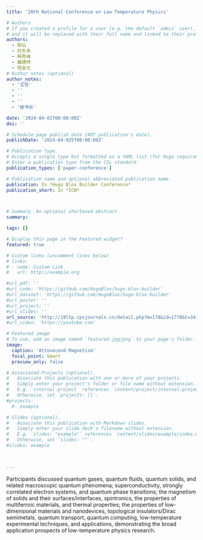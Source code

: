 ```yaml
---
title: '20th National Conference on Low Temperature Physics'

# Authors
# If you created a profile for a user (e.g. the default `admin` user), write the username (folder name) here
# and it will be replaced with their full name and linked to their profile.
authors:
  - 陈仙
  - 封东来
  - 韩秀峰
  - 雒建林
  - 程金光
# Author notes (optional)
author_notes:
  - '主任'
  - ''
  - ''
  - ''
  - '秘书长'

date: '2024-04-01T00:00:00Z'
doi: ''

# Schedule page publish date (NOT publication's date).
publishDate: '2024-04-025T00:00:00Z'

# Publication type.
# Accepts a single type but formatted as a YAML list (for Hugo requirements).
# Enter a publication type from the CSL standard.
publication_types: ['paper-conference']

# Publication name and optional abbreviated publication name.
publication: In *Hugo Blox Builder Conference*
publication_short: In *ICW*



# Summary. An optional shortened abstract.
summary: 

tags: []

# Display this page in the Featured widget?
featured: true

# Custom links (uncomment lines below)
# links:
# - name: Custom Link
#   url: http://example.org

#url_pdf: ''
#url_code: 'https://github.com/HugoBlox/hugo-blox-builder'
#url_dataset: 'https://github.com/HugoBlox/hugo-blox-builder'
#url_poster: ''
#url_project: ''
#url_slides: ''
url_source: 'http://19ltp.cpsjournals.cn/detail.php?m=178&id=1770&t=3417'
#url_video: 'https://youtube.com'

# Featured image
# To use, add an image named `featured.jpg/png` to your page's folder.
image:
  caption: 'Attosecond Magnetism'
  focal_point: Smart
  preview_only: false

# Associated Projects (optional).
#   Associate this publication with one or more of your projects.
#   Simply enter your project's folder or file name without extension.
#   E.g. `internal-project` references `content/project/internal-project/index.md`.
#   Otherwise, set `projects: []`.
#projects:
  #- example

# Slides (optional).
#   Associate this publication with Markdown slides.
#   Simply enter your slide deck's filename without extension.
#   E.g. `slides: "example"` references `content/slides/example/index.md`.
#   Otherwise, set `slides: ""`.
#slides: example


  
---
```


Participants discussed quantum gases, quantum fluids, quantum solids, and related macroscopic quantum phenomena; superconductivity, strongly correlated electron systems, and quantum phase transitions; the magnetism of solids and their surfaces/interfaces, spintronics, the properties of multiferroic materials, and thermal properties; the properties of low-dimensional materials and nanodevices, topological insulators/Dirac semimetals, quantum transport, quantum computing, low-temperature experimental techniques, and applications, demonstrating the broad application prospects of low-temperature physics research.




